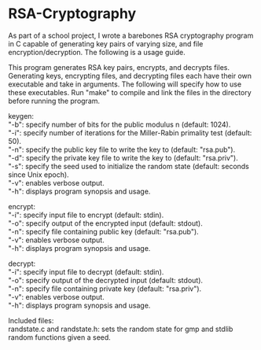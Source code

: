 # RSA-Cryptography
As part of a school project, I wrote a barebones RSA cryptography program in C capable of generating key pairs of varying size, and file encryption/decryption.
The following is a usage guide.

This program generates RSA key pairs, encrypts, and decrypts files. Generating keys, encrypting files,
and decrypting files each have their own executable and take in arguments. The following will specify
how to use these executables. Run "make" to compile and link the files in the directory before running
the program.  

keygen:  
"-b": specify number of bits for the public modulus n (default: 1024).  
"-i": specify number of iterations for the Miller-Rabin primality test (default: 50).  
"-n": specify the public key file to write the key to (default: "rsa.pub").  
"-d": specify the private key file to write the key to (default: "rsa.priv").  
"-s": specify the seed used to initialize the random state (default: seconds since Unix epoch).  
"-v": enables verbose output.  
"-h": displays program synopsis and usage.  

encrypt:  
"-i": specify input file to encrypt (default: stdin).  
"-o": specify output of the encrypted input (default: stdout).  
"-n": specify file containing public key (default: "rsa.pub").  
"-v": enables verbose output.  
"-h": displays program synopsis and usage.  

decrypt:  
"-i": specify input file to decrypt (default: stdin).  
"-o": specify output of the decrypted input (default: stdout).  
"-n": specify file containing private key (default: "rsa.priv").  
"-v": enables verbose output.  
"-h": displays program synopsis and usage.

Included files:  
randstate.c and randstate.h: sets the random state for gmp and stdlib random functions given a seed.  
